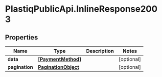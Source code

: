 # PlastiqPublicApi.InlineResponse2003

## Properties

Name | Type | Description | Notes
------------ | ------------- | ------------- | -------------
**data** | [**[PaymentMethod]**](PaymentMethod.md) |  | [optional] 
**pagination** | [**PaginationObject**](PaginationObject.md) |  | [optional] 



